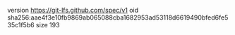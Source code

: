 version https://git-lfs.github.com/spec/v1
oid sha256:aae4f3e10fb9869ab065088cba1682953ad53118d6619490bfed6fe535c1f5b6
size 193
